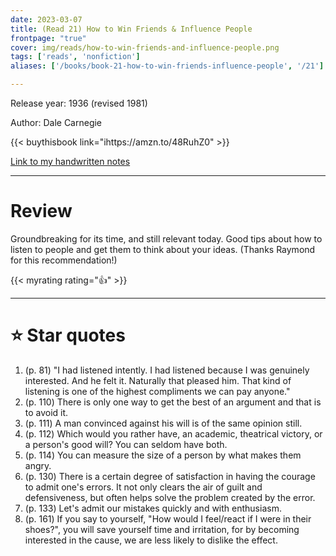 ```yaml
---
date: 2023-03-07
title: (Read 21) How to Win Friends & Influence People
frontpage: "true"
cover: img/reads/how-to-win-friends-and-influence-people.png
tags: ['reads', 'nonfiction']
aliases: ['/books/book-21-how-to-win-friends-influence-people', '/21']

---
```


Release year: 1936 (revised 1981)

Author: Dale Carnegie

{{< buythisbook link="ihttps://amzn.to/48RuhZ0" >}}

[Link to my handwritten notes](https://drive.google.com/file/d/1vERAxqfBZRaVyu_Yc1d4um5iY9wfso3w/view?usp=drive_link)

---

# Review

Groundbreaking for its time, and still relevant today. Good tips about
how to listen to people and get them to think about your ideas. (Thanks
Raymond for this recommendation!)

{{< myrating rating="👍" >}}


---

# :star: Star quotes

1. (p. 81) "I had listened intently. I had listened because I was
   genuinely interested. And he felt it. Naturally that pleased him.
   That kind of listening is one of the highest compliments we can pay
   anyone."
1. (p. 110) There is only one way to get the best of an argument and
   that is to avoid it.
1. (p. 111) A man convinced against his will is of the same opinion
   still.
1. (p. 112) Which would you rather have, an academic, theatrical
   victory, or a person's good will? You can seldom have both.
1. (p. 114) You can measure the size of a person by what makes them
   angry.
1. (p. 130) There is a certain degree of satisfaction in having the
   courage to admit one's errors. It not only clears the air of guilt
   and defensiveness, but often helps solve the problem created by the
   error.
1. (p. 133) Let's admit our mistakes quickly and with enthusiasm.
1. (p. 161) If you say to yourself, "How would I feel/react if I were in
   their shoes?", you will save yourself time and irritation, for by
   becoming interested in the cause, we are less likely to dislike the
   effect.
